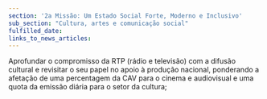 ```yaml
---
section: '2a Missão: Um Estado Social Forte, Moderno e Inclusivo'
sub_section: "Cultura, artes e comunicação social"
fulfilled_date:
links_to_news_articles:
---
```


Aprofundar o compromisso da RTP (rádio e televisão) com a difusão cultural e revisitar o seu papel no apoio à produção nacional, ponderando a afetação de uma percentagem da CAV para o cinema e audiovisual e uma quota da emissão diária para o setor da cultura;